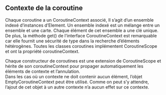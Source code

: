 ## Contexte de la coroutine

Chaque coroutine a un CoroutineContext associé, Il s’agit d’un ensemble indexé d’instances d’Element. Un ensemble indexé est un mélange entre un ensemble et une carte. Chaque élément de cet ensemble a une clé unique. De plus, la méthode get() de l'interface CoroutineContext est remarquable car elle fournit une sécurité de type dans la recherche d’éléments hétérogènes. Toutes les classes coroutines implémentent CoroutineScope et ont la propriété coroutineContext.

Chaque constructeur de coroutines est une extension de CoroutineScope et hérite de son coroutineContext pour propager automatiquement les éléments de contexte et l’annulation.<br>
Dans les cas où un contexte ne doit contenir aucun élément, l’objet EmptyCoroutineContext peut être utilisé. Comme on peut s’y attendre, l’ajout de cet objet à un autre contexte n’a aucun effet sur ce contexte.
